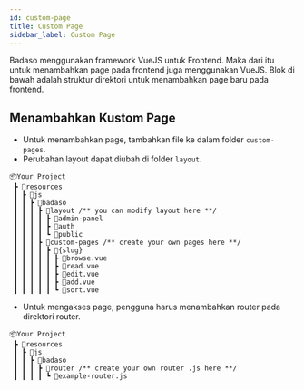 ```yaml
---
id: custom-page
title: Custom Page
sidebar_label: Custom Page
---
```


Badaso menggunakan framework VueJS untuk Frontend. Maka dari itu untuk menambahkan page pada frontend juga menggunakan VueJS. Blok di bawah adalah struktur direktori untuk menambahkan page baru pada frontend.

## Menambahkan Kustom Page

- Untuk menambahkan page, tambahkan file ke dalam folder `custom-pages`.
- Perubahan layout dapat diubah di folder `layout`.
    
```
📦Your Project
 ┣ 📂resources
 ┃ ┣ 📂js
 ┃ ┃ ┣ 📂badaso
 ┃ ┃ ┃ ┣ 📂layout /** you can modify layout here **/
 ┃ ┃ ┃ ┃ ┣ 📂admin-panel
 ┃ ┃ ┃ ┃ ┣ 📂auth
 ┃ ┃ ┃ ┃ ┗ 📂public
 ┃ ┃ ┃ ┣ 📂custom-pages /** create your own pages here **/
 ┃ ┃ ┃ ┃ ┣ 📂{slug}
 ┃ ┃ ┃ ┃ ┃ ┣ 📜browse.vue
 ┃ ┃ ┃ ┃ ┃ ┣ 📜read.vue
 ┃ ┃ ┃ ┃ ┃ ┣ 📜edit.vue
 ┃ ┃ ┃ ┃ ┃ ┣ 📜add.vue
 ┃ ┃ ┃ ┃ ┃ ┗ 📜sort.vue
```

- Untuk mengakses page, pengguna harus menambahkan router pada direktori router.

```
📦Your Project
 ┣ 📂resources
 ┃ ┣ 📂js
 ┃ ┃ ┣ 📂badaso
 ┃ ┃ ┃ ┣ 📂router /** create your own router .js here **/
 ┃ ┃ ┃ ┃ ┗ 📜example-router.js
```